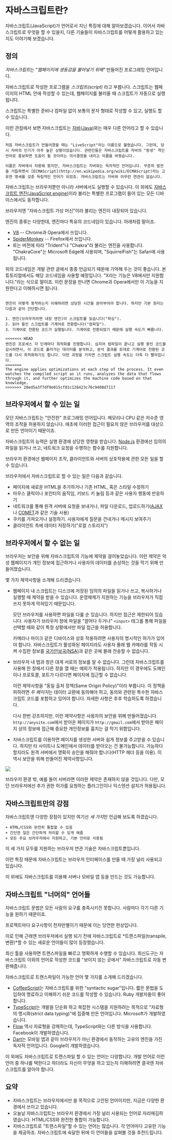 # 자바스크립트란?

자바스크립트(JavaScript)가 언어로서 지닌 특징에 대해 알아보겠습니다. 이어서 자바스크립트로 무엇을 할 수 있을지, 다른 기술들이 자바스크립트를 어떻게 활용하고 있는지도 이야기해 보겠습니다.

## 정의

*자바스크립트*는 *"웹페이지에 생동감을 불어넣기 위해"* 만들어진 프로그래밍 언어입니다.

자바스크립트로 작성한 프로그램을 *스크립트(script)* 라고 부릅니다. 스크립트는 웹페이지의 HTML 안에 작성할 수 있는데, 웹페이지를 불러올 때 스크립트가 자동으로 실행됩니다.

스크립트는 특별한 준비나 컴파일 없이 보통의 문자 형태로 작성할 수 있고, 실행도 할 수 있습니다.

이런 관점에서 보면 자바스크립트는 [자바(Java)](https://en.wikipedia.org/wiki/Java_(programming_language))와는 매우 다른 언어라고 할 수 있습니다.

```smart header="왜 <u>자바</u>스크립트인가요?"
처음 자바스크립트가 만들어졌을 때는 "LiveScript"라는 이름으로 불렸습니다. 그런데, 당시 자바의 인기가 아주 높은 상황이었습니다. 관련인들은 자바스크립트를 자바의 "동생" 격인 언어로 홍보하면 도움이 될 것이라는 의사결정을 내리고 이름을 바꿨습니다.

이름은 자바에서 차용해 왔지만, 자바스크립트는 자바와는 독자적인 언어입니다. 꾸준히 발전을 거듭하면서 [ECMAScript](http://en.wikipedia.org/wiki/ECMAScript)라는 고유한 명세를 갖춘 독립적인 언어가 되었죠. 자바스크립트는 자바와 아무런 연관이 없습니다.
```

자바스크립트는 브라우저뿐만 아니라 서버에서도 실행할 수 있습니다. 이 외에도 [자바스크립트 엔진(JavaScript engine)](https://en.wikipedia.org/wiki/javascript_engine)이라 불리는 특별한 프로그램이 들어 있는 모든 디바이스에서도 동작합니다.

브라우저엔 "자바스크립트 가상 머신"이라 불리는 엔진이 내장되어 있습니다.

엔진의 종류는 다양한데, 엔진마다 특유의 코드네임이 있습니다. 아래처럼 말이죠.

- [V8](https://en.wikipedia.org/wiki/V8_(javascript_engine)) -- Chrome과 Opera에서 쓰입니다.
- [SpiderMonkey](https://en.wikipedia.org/wiki/SpiderMonkey) -- Firefox에서 쓰입니다.
- IE는 버전에 따라 "Trident"나 "Chakra"라 불리는 엔진을 사용합니다. "ChakraCore"는 Microsoft Edge에 사용되며, "SquirrelFish"는 Safari에 사용됩니다.

위의 코드네임은 개발 관련 글에서 종종 언급되기 때문에 기억해 두는 것이 좋습니다. 본 튜토리얼에서도 해당 코드네임을 사용할 예정입니다. "X라는 기능은 V8에서만 지원합니다."라는 식으로 말이죠. 이런 문장을 만나면 Chrome과 Opera에서만 이 기능을 지원한다고 이해하시면 됩니다.

```smart header="엔진은 어떻게 동작하나요?"

엔진이 어떻게 동작하는지 이해하려면 상당한 시간을 쏟아부어야 합니다. 하지만 기본 원리는 다음과 같이 간단합니다.

1. 엔진(브라우저라면 내장 엔진)이 스크립트를 읽습니다("파싱").
2. 읽어 들인 스크립트를 기계어로 전환합니다("컴파일").
3. 기계어로 전환된 코드가 실행됩니다. 기계어로 전환되었기 때문에 실행 속도가 빠릅니다.

<<<<<<< HEAD
엔진은 프로세스 각 단계마다 최적화를 진행합니다. 심지어 컴파일이 끝나고 실행 중인 코드를 감시하면서, 이 코드로 흘러가는 데이터를 분석하고, 분석 결과를 토대로 기계어로 전환된 코드를 다시 최적화하기도 합니다. 이런 과정을 거치면 스크립트 실행 속도는 더욱 더 빨라집니다.
=======
The engine applies optimizations at each step of the process. It even watches the compiled script as it runs, analyzes the data that flows through it, and further optimizes the machine code based on that knowledge.
>>>>>>> 28ed5a3f7df9e015cf81c126423c76c9408d7117
```

## 브라우저에서 할 수 있는 일

모던 자바스크립트는 "안전한" 프로그래밍 언어입니다. 메모리나 CPU 같은 저수준 영역의 조작을 허용하지 않습니다. 애초에 이러한 접근이 필요치 않은 브라우저를 대상으로 만든 언어이기 때문이죠.

자바스크립트의 능력은 실행 환경에 상당한 영향을 받습니다. [Node.js](https://wikipedia.org/wiki/Node.js) 환경에선 임의의 파일을 읽거나 쓰고, 네트워크 요청을 수행하는 함수를 지원합니다.

브라우저 환경에선 웹페이지 조작, 클라이언트와 서버의 상호작용에 관한 모든 일을 할 수 있습니다.

브라우저에서 자바스크립트로 할 수 있는 일은 다음과 같습니다.

- 페이지에 새로운 HTML을 추가하거나 기존 HTML, 혹은 스타일 수정하기
- 마우스 클릭이나 포인터의 움직임, 키보드 키 눌림 등과 같은 사용자 행동에 반응하기
- 네트워크를 통해 원격 서버에 요청을 보내거나, 파일 다운로드, 업로드하기([AJAX](https://en.wikipedia.org/wiki/Ajax_(programming))나 [COMET](https://en.wikipedia.org/wiki/Comet_(programming))과 같은 기술 사용)
- 쿠키를 가져오거나 설정하기. 사용자에게 질문을 건네거나 메시지 보여주기
- 클라이언트 측에 데이터 저장하기("로컬 스토리지")

## 브라우저에서 할 수 없는 일

브라우저는 보안을 위해 자바스크립트의 기능에 제약을 걸어놓았습니다. 이런 제약은 악성 웹페이지가 개인 정보에 접근하거나 사용자의 데이터를 손상하는 것을 막기 위해 만들어졌습니다.

몇 가지 제약사항을 소개해 드리겠습니다.

- 웹페이지 내 스크립트는 디스크에 저장된 임의의 파일을 읽거나 쓰고, 복사하거나 실행할 때 제약을 받을 수 있습니다. 운영체제가 지원하는 기능을 브라우저가 직접 쓰지 못하게 막혀있기 때문입니다.

    모던 브라우저를 사용하면 파일을 다룰 순 있습니다. 하지만 접근은 제한되어 있습니다. 사용자가 브라우저 창에 파일을 "끌어다 두거나" `<input>` 태그를 통해 파일을 선택할 때와 같이 특정 상황에서만 파일 접근을 허용합니다.

    카메라나 마이크 같은 디바이스와 상호 작용하려면 사용자의 명시적인 허가가 있어야 합니다. 자바스크립트가 활성화된 페이지라도 사용자 몰래 웹 카메라를 작동 시켜 수집한 정보를 [국가안보국(NSA)](https://en.wikipedia.org/wiki/National_Security_Agency)과 같은 곳에 몰래 전송할 수 없습니다.
- 브라우저 내 탭과 창은 대게 서로의 정보를 알 수 없습니다. 그런데 자바스크립트를 사용해 한 창에서 다른 창을 열 때는 예외가 적용됩니다. 하지만 이 경우에도 도메인이나 프로토콜, 포트가 다르다면 페이지에 접근할 수 없습니다. 

    이런 제약사항을 "동일 출처 정책(Same Origin Policy)"이라 부릅니다. 이 정책을 피하려면 *두 페이지*는 데이터 교환에 동의해야 하고, 동의와 관련된 특수한 자바스크립트 코드를 포함하고 있어야 합니다. 자세한 사항은 추후 학습하도록 하겠습니다.

    다시 한번 강조하지만, 이런 제약사항은 사용자의 보안을 위해 만들어졌습니다. `http://anysite.com`에서 받아온 페이지가 `http://gmail.com`에서 받아온 페이지 상의 정보에 접근해 중요한 개인정보를 훔치는 걸 막기 위함입니다.
- 자바스크립트를 이용하면 페이지를 생성한 서버와 쉽게 정보를 주고받을 수 있습니다. 하지만 타 사이트나 도메인에서 데이터를 받아오는 건 불가능합니다. 가능하다 할지라도 원격 서버에서 명확히 승인을 해줘야 합니다(HTTP 헤더 등을 이용). 이 역시 보안을 위해 만들어진 제약사항입니다.

![](limitations.svg)

브라우저 환경 밖, 예를 들어 서버라면 이러한 제약은 존재하지 않을 것입니다. 다만, 모던 브라우저에선 추가 권한 허가를 요청하는 플러그인이나 익스텐션 설치가 허용됩니다.

## 자바스크립트만의 강점

자바스크립트엔 다양한 장점이 있지만 여기선 *세 가지*만 언급해 보도록 하겠습니다.

```compare
+ HTML/CSS와 완전히 통합할 수 있음
+ 간단한 일은 간단하게 처리할 수 있게 해줌
+ 모든 주요 브라우저에서 지원하고, 기본 언어로 사용됨
```
이 세 가지 모두를 지원하는 브라우저 연관 기술은 자바스크립트뿐입니다.

이런 특징 때문에 자바스크립트는 브라우저 인터페이스를 만들 때 가장 널리 사용되고 있습니다.

이 외에도 자바스크립트를 이용해 서버나 모바일 앱 등을 만드는 것도 가능합니다.

## 자바스크립트 "너머의" 언어들

자바스크립트 문법은 모든 사람의 요구를 충족시키진 못합니다. 사람마다 각기 다른 기능을 원하기 때문이죠.

프로젝트마다 요구사항이 천차만별이기 때문에 이는 당연한 현상입니다.

이로 인해 근래엔 브라우저에서 실행 되기 전에 자바스크립트로 *트랜스파일(transpile, 변환)*할 수 있는 새로운 언어들이 많이 등장했습니다.

최신 툴을 사용하면 트랜스파일을 빠르고 명확하게 수행할 수 있습니다. 최신도구는 자바스크립트 이외의 언어로 작성한 코드를 "보이지 않는 곳에서" 자바스크립트로 자동 변환해줍니다.

자바스크립트로 트랜스파일이 가능한 언어 몇 가지를 소개해 드리겠습니다.

- [CoffeeScript](http://coffeescript.org/)는 자바스크립트를 위한 "syntactic sugar"입니다. 짧은 문법을 도입하여 명료하고 이해하기 쉬운 코드를 작성할 수 있습니다. Ruby 개발자들이 좋아합니다.
- [TypeScript](http://www.typescriptlang.org/)는 개발을 단순화 하고 복잡한 시스템을 지원하려는 목적으로 "자료형의 명시화(strict data typing)"에 집중해 만든 언어입니다. Microsoft가 개발하였습니다.
- [Flow](http://flow.org/) 역시 자료형을 강제하는데, TypeScript와는 다른 방식을 사용합니다. Facebook이 개발하였습니다.
- [Dart](https://www.dartlang.org/)는 모바일 앱과 같이 브라우저가 아닌 환경에서 동작하는 고유의 엔진을 가진 독자적 언어입니다. Google이 개발하였습니다.

이 외에도 자바스크립트로 트랜스파일 할 수 있는 언어는 다양합니다. 개발 언어로 이런 언어 중 하나를 택한다고 하더라도 자신이 무엇을 하고 있는지 이해하려면 결국엔 자바스크립트를 알아야 합니다.

## 요약

- 자바스크립트는 브라우저에서만 쓸 목적으로 고안된 언어이지만, 지금은 다양한 환경에서 쓰이고 있습니다.
- 오늘날 자바스크립트는 브라우저 환경에서 가장 널리 사용되는 언어로 자리매김하였습니다. HTML/CSS와 완전한 통합이 가능합니다. 
- 자바스크립트로 "트랜스파일"할 수 있는 언어는 많습니다. 각 언어마다 고유한 기능을 제공하죠. 자바스크립트에 숙달한 뒤에 이 언어들을 살펴볼 것을 추천드립니다.
